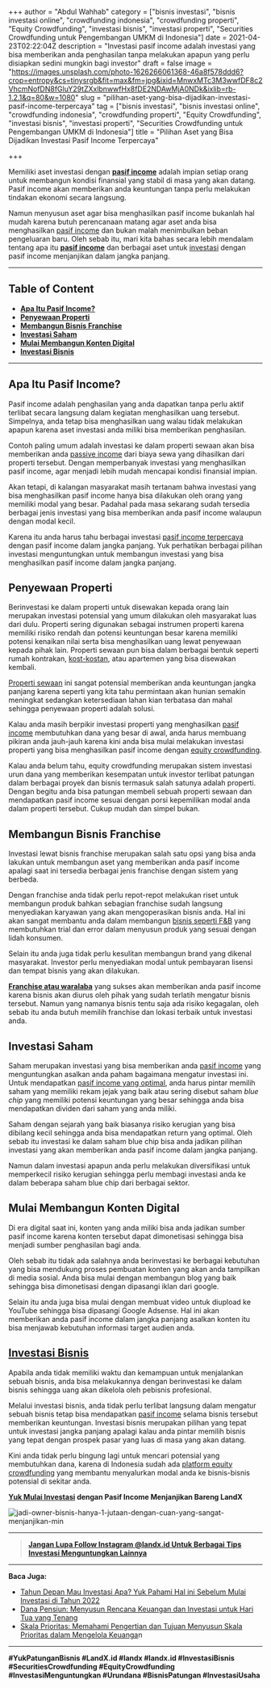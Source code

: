 +++
author = "Abdul Wahhab"
category = ["bisnis investasi", "bisnis investasi online", "crowdfunding indonesia", "crowdfunding properti", "Equity Crowdfunding", "investasi bisnis", "investasi properti", "Securities Crowdfunding untuk Pengembangan UMKM di Indonesia"]
date = 2021-04-23T02:22:04Z
description = "Investasi pasif income adalah investasi yang bisa memberikan anda penghasilan tanpa melakukan apapun yang perlu disiapkan sedini mungkin bagi investor"
draft = false
image = "https://images.unsplash.com/photo-1626266061368-46a8f578ddd6?crop=entropy&cs=tinysrgb&fit=max&fm=jpg&ixid=MnwxMTc3M3wwfDF8c2VhcmNofDN8fGluY29tZXxlbnwwfHx8fDE2NDAwMjA0NDk&ixlib=rb-1.2.1&q=80&w=1080"
slug = "pilihan-aset-yang-bisa-dijadikan-investasi-pasif-income-terpercaya"
tag = ["bisnis investasi", "bisnis investasi online", "crowdfunding indonesia", "crowdfunding properti", "Equity Crowdfunding", "investasi bisnis", "investasi properti", "Securities Crowdfunding untuk Pengembangan UMKM di Indonesia"]
title = "Pilihan Aset yang Bisa Dijadikan Investasi Pasif Income Terpercaya"

+++


Memiliki aset investasi dengan [**pasif income**](https://landx.id/) adalah impian setiap orang untuk membangun kondisi finansial yang stabil di masa yang akan datang. Pasif income akan memberikan anda keuntungan tanpa perlu melakukan tindakan ekonomi secara langsung.

Namun menyusun aset agar bisa menghasilkan pasif income bukanlah hal mudah karena butuh perencanaan matang agar aset anda bisa menghasilkan [pasif income](https://landx.id/) dan bukan malah menimbulkan beban pengeluaran baru. Oleh sebab itu, mari kita bahas secara lebih mendalam tentang apa itu **[pasif income](https://landx.id/project/)** dan berbagai aset untuk [investasi](https://landx.id/) dengan pasif income menjanjikan dalam jangka panjang.

---

## Table of Content

* **[Apa Itu Pasif Income?](#apa-itu-pasif-income)**
* **[Penyewaan Properti](#penyewaan-properti )**
* **[Membangun Bisnis Franchise](#membangun-bisnis-franchise)**
* **[Investasi Saham](#investasi-saham)**
* **[Mulai Membangun Konten Digital](#mulai-membangun-konten-digital )**
* **[Investasi Bisnis](#investasi-bisnis)**

---

## Apa Itu Pasif Income?

Pasif income adalah penghasilan yang anda dapatkan tanpa perlu aktif terlibat secara langsung dalam kegiatan menghasilkan uang tersebut. Simpelnya, anda tetap bisa menghasilkan uang walau tidak melakukan apapun karena aset investasi  anda miliki bisa memberikan penghasilan.

Contoh paling umum adalah investasi ke dalam properti sewaan akan bisa memberikan anda [passive income](https://landx.id/) dari biaya sewa yang dihasilkan dari properti tersebut. Dengan memperbanyak investasi yang menghasilkan pasif income, agar menjadi lebih mudah mencapai kondisi finansial impian.

Akan tetapi, di kalangan masyarakat masih tertanam bahwa investasi yang bisa menghasilkan pasif income hanya bisa dilakukan oleh orang yang memiliki modal yang besar. Padahal pada masa sekarang sudah tersedia berbagai jenis investasi yang bisa memberikan anda pasif income walaupun dengan modal kecil.

Karena itu anda harus tahu berbagai investasi [pasif income terpercaya](https://landx.id/) dengan pasif income dalam jangka panjang. Yuk perhatikan berbagai pilihan investasi menguntungkan untuk membangun investasi yang bisa menghasilkan pasif income dalam jangka panjang.

## Penyewaan Properti

Berinvestasi ke dalam properti  untuk disewakan kepada orang lain merupakan investasi  potensial yang umum dilakukan oleh masyarakat luas dari dulu. Properti sering digunakan sebagai instrumen properti karena memiliki risiko rendah dan potensi keuntungan besar karena memiliki potensi kenaikan nilai serta bisa menghasilkan uang lewat penyewaan kepada pihak lain. Properti  sewaan pun bisa dalam berbagai bentuk seperti rumah kontrakan, [kost-kostan](https://landx.id/), atau apartemen yang bisa disewakan kembali.

[Properti sewaan](https://landx.id/) ini sangat potensial memberikan anda keuntungan jangka panjang karena seperti yang kita tahu permintaan akan hunian semakin meningkat sedangkan ketersediaan lahan kian terbatasa dan mahal sehingga penyewaan properti adalah solusi.

Kalau anda masih berpikir investasi properti yang menghasilkan [pasif income](https://landx.id/) membutuhkan dana yang besar di awal, anda harus membuang pikiran anda jauh-jauh karena kini anda bisa mulai melakukan investasi properti yang bisa menghasilkan pasif income dengan [equity crowdfunding](https://landx.id/).

Kalau anda belum tahu, equity crowdfunding merupakan sistem investasi urun dana yang memberikan kesempatan untuk investor terlibat patungan dalam berbagai proyek dan bisnis termasuk salah satunya adalah properti. Dengan begitu anda bisa patungan membeli sebuah properti sewaan dan mendapatkan pasif income sesuai dengan porsi kepemilikan modal anda dalam properti tersebut. Cukup mudah dan simpel bukan.

## Membangun Bisnis Franchise

Investasi lewat  bisnis franchise merupakan salah satu opsi yang bisa anda lakukan untuk membangun aset yang memberikan anda pasif income apalagi saat ini tersedia berbagai jenis franchise dengan sistem yang berbeda.

Dengan franchise anda tidak perlu repot-repot melakukan riset untuk membangun produk bahkan sebagian franchise sudah langsung menyediakan karyawan yang akan mengoperasikan bisnis anda. Hal ini akan sangat membantu anda dalam membangun [bisnis seperti F&B](https://landx.id/) yang membutuhkan trial dan error dalam menyusun produk yang sesuai dengan lidah konsumen.

Selain itu anda juga tidak perlu kesulitan membangun brand yang dikenal masyarakat. Investor perlu menyediakan modal untuk pembayaran lisensi dan tempat bisnis yang akan dilakukan.

**[Franchise atau waralaba](https://landx.id/project/)** yang sukses akan memberikan anda pasif income karena bisnis akan diurus oleh pihak yang sudah terlatih mengatur bisnis tersebut. Namun yang namanya bisnis tentu saja ada risiko kegagalan, oleh sebab itu anda butuh memilih franchise dan lokasi terbaik untuk investasi anda.

## Investasi Saham

Saham merupakan investasi yang bisa memberikan anda [pasif income](https://landx.id/) yang menguntungkan asalkan anda paham bagaimana mengatur investasi ini. Untuk mendapatkan [pasif income yang optimal](https://landx.id/), anda harus pintar memilih saham yang memiliki rekam jejak yang baik atau sering disebut saham _blue chip_ yang memiliki potensi keuntungan yang besar sehingga anda bisa mendapatkan dividen dari saham yang anda miliki.

Saham dengan sejarah yang baik biasanya risiko kerugian yang bisa dibilang kecil sehingga anda bisa mendapatkan return yang optimal. Oleh sebab itu investasi ke dalam saham blue chip bisa anda jadikan pilihan investasi yang akan memberikan anda pasif income dalam jangka panjang.

Namun dalam investasi apapun anda perlu melakukan diversifikasi untuk memperkecil risiko kerugian sehingga perlu membagi investasi anda ke dalam beberapa saham blue chip dari berbagai sektor.

## Mulai Membangun Konten Digital

Di era digital saat ini, konten yang anda miliki bisa anda jadikan sumber pasif income karena konten tersebut dapat dimonetisasi sehingga bisa menjadi sumber penghasilan bagi anda.

Oleh sebab itu tidak ada salahnya anda berinvestasi ke berbagai kebutuhan yang bisa mendukung proses pembuatan konten yang akan anda tampilkan di media sosial. Anda bisa mulai dengan membangun blog yang baik sehingga bisa dimonetisasi dengan dipasangi iklan dari google.

Selain itu anda juga bisa mulai dengan membuat video untuk diupload ke YouTube sehingga bisa dipasangi Google Adsense. Hal ini akan memberikan anda pasif income dalam jangka panjang asalkan konten itu bisa menjawab kebutuhan informasi target audien anda.

## [Investasi Bisnis](https://landx.id/)

Apabila anda tidak memiliki waktu dan kemampuan untuk menjalankan sebuah bisnis, anda bisa melakukannya dengan berinvestasi ke dalam bisnis sehingga uang akan dikelola oleh pebisnis profesional.

Melalui investasi bisnis, anda tidak perlu terlibat langsung dalam mengatur sebuah bisnis tetap bisa mendapatkan [pasif income](https://landx.id/) selama bisnis tersebut memberikan keuntungan. Investasi bisnis merupakan pilihan yang tepat untuk investasi jangka panjang apalagi kalau anda pintar memilih bisnis yang tepat dengan prospek pasar yang luas di masa yang akan datang.

Kini anda tidak perlu bingung lagi untuk mencari potensial yang membutuhkan dana, karena di Indonesia sudah ada [platform equity crowdfunding](https://landx.id/) yang membantu menyalurkan modal anda ke bisnis-bisnis potensial di sekitar anda.

**[Yuk Mulai Investasi](https://landx.id/) dengan Pasif Income Menjanjikan Bareng LandX**

![jadi-owner-bisnis-hanya-1-jutaan-dengan-cuan-yang-sangat-menjanjikan-min](https://accountgram-production.sfo2.cdn.digitaloceanspaces.com/landx_ghost/2021/12/jadi-owner-bisnis-hanya-1-jutaan-dengan-cuan-yang-sangat-menjanjikan-min.png)

---

> [**Jangan Lupa Follow Instagram @landx.id Untuk Berbagai Tips Investasi Menguntungkan Lainnya**](https://www.instagram.com/landx.id/?utm_medium=copy_link)

---

**Baca Juga:**

* [Tahun Depan Mau Investasi Apa? Yuk Pahami Hal ini Sebelum Mulai Investasi di Tahun 2022](https://landx.id/blog/hal-penting-yang-harus-dipahami-saat-berinvestasi-di-tahun-2022/)
* [Dana Pensiun: Menyusun Rencana Keuangan dan Investasi untuk Hari Tua yang Tenang](https://landx.id/blog/perencanaan-keuangan-untuk-hari-tua/)
* [Skala Prioritas: Memahami Pengertian dan Tujuan Menyusun Skala Prioritas dalam Mengelola Keuanga](https://landx.id/blog/konsep-skala-prioritas/)n

---

**#YukPatunganBisnis    #LandX.id    #landx         #landx.id     #InvestasiBisnis  #SecuritiesCrowdfunding   #EquityCrowdfunding     #InvestasiMenguntungkan     #Urundana    #BisnisPatungan     #InvestasiUsaha**

